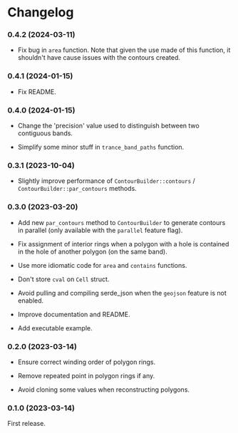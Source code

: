 # Changelog

### 0.4.2 (2024-03-11)

- Fix bug in `area` function. Note that given the use made of this function, it shouldn't have cause issues with the contours created.


### 0.4.1 (2024-01-15)

- Fix README.


### 0.4.0 (2024-01-15)

- Change the 'precision' value used to distinguish between two contiguous bands.

- Simplify some minor stuff in `trance_band_paths` function.


### 0.3.1 (2023-10-04)

- Slightly improve performance of `ContourBuilder::contours` / `ContourBuilder::par_contours` methods.


### 0.3.0 (2023-03-20)

- Add new `par_contours` method to `ContourBuilder` to generate contours in parallel (only available with the `parallel` feature flag).

- Fix assignment of interior rings when a polygon with a hole is contained in the hole of another polygon (on the same band).

- Use more idiomatic code for `area` and `contains` functions.

- Don't store `cval` on `Cell` struct.

- Avoid pulling and compiling serde_json when the `geojson` feature is not enabled.

- Improve documentation and README.

- Add executable example.


### 0.2.0 (2023-03-14)

- Ensure correct winding order of polygon rings.

- Remove repeated point in polygon rings if any.

- Avoid cloning some values when reconstructing polygons.


### 0.1.0 (2023-03-14)

First release.